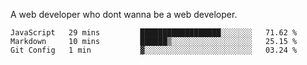 A web developer who dont wanna be a web developer.

<!--START_SECTION:waka-->

```text
JavaScript   29 mins         ██████████████████░░░░░░░   71.62 %
Markdown     10 mins         ██████▒░░░░░░░░░░░░░░░░░░   25.15 %
Git Config   1 min           ▓░░░░░░░░░░░░░░░░░░░░░░░░   03.24 %
```

<!--END_SECTION:waka-->
